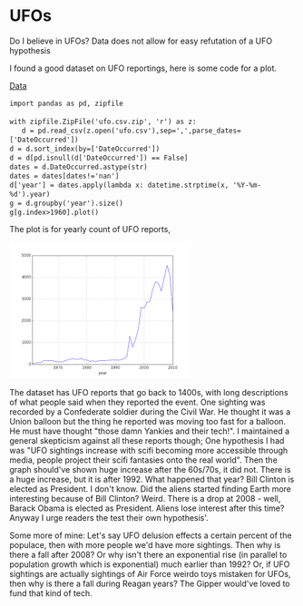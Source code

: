 # UFOs

Do I believe in UFOs? Data does not allow for easy refutation of a UFO
hypothesis

I found a good dataset on UFO reportings, here is some code for a plot.

[Data](https://www.dropbox.com/s/a0rtniwm23j01uw/ufo.csv.zip?dl=1)

```
import pandas as pd, zipfile

with zipfile.ZipFile('ufo.csv.zip', 'r') as z:
   d = pd.read_csv(z.open('ufo.csv'),sep=',',parse_dates=['DateOccurred'])
d = d.sort_index(by=['DateOccurred'])
d = d[pd.isnull(d['DateOccurred']) == False]
dates = d.DateOccurred.astype(str)
dates = dates[dates!='nan']
d['year'] = dates.apply(lambda x: datetime.strptime(x, '%Y-%m-%d').year)
g = d.groupby('year').size()
g[g.index>1960].plot()
```

The plot is for yearly count of UFO reports,

![](test_01.png)

The dataset has UFO reports that go back to 1400s, with long
descriptions of what people said when they reported the event. One
sighting was recorded by a Confederate soldier during the Civil
War. He thought it was a Union balloon but the thing he reported was
moving too fast for a balloon. He must have thought "those damn
Yankies and their tech!". I maintained a general skepticism against
all these reports though; One hypothesis I had was "UFO sightings
increase with scifi becoming more accessible through media, people
project their scifi fantasies onto the real world". Then the graph
should've shown huge increase after the 60s/70s, it did not. There is
a huge increase, but it is after 1992. What happened that year? Bill
Clinton is elected as President. I don't know. Did the aliens started
finding Earth more interesting because of Bill Clinton? Weird. There
is a drop at 2008 - well, Barack Obama is elected as President. Aliens
lose interest after this time? Anyway I urge readers the test their
own hypothesis'.

Some more of mine: Let's say UFO delusion effects a certain percent of
the populace, then with more people we'd have more sightings. Then why
is there a fall after 2008? Or why isn't there an exponential rise (in
parallel to population growth which is exponential) much earlier than
1992? Or, if UFO sightings are actually sightings of Air Force weirdo
toys mistaken for UFOs, then why is there a fall during Reagan years?
The Gipper would've loved to fund that kind of tech. 

